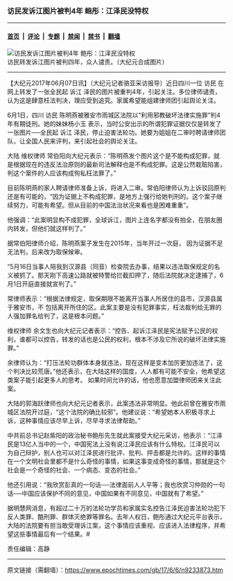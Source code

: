 ### 访民发诉江图片被判4年 鲍彤：江泽民没特权

---

#### [首页](../../../..?n9233873) &nbsp;|&nbsp; [评论](../../../../../epoch-comment?n9233873) &nbsp;|&nbsp; [专题](../../../../../epoch-special?n9233873) &nbsp;|&nbsp; [禁闻](../../../../../epoch-news?n9233873) &nbsp;|&nbsp; [禁书](../../../../../books?n9233873) &nbsp;|&nbsp; [翻墙](https://github.com/gfw-breaker/nogfw/blob/master/README.md?n9233873)


<div><img alt="访民发诉江图片被判4年 鲍彤：江泽民没特权" class="attachment-djy_600_400 size-djy_600_400 wp-post-image" src="https://i.epochtimes.com/assets/uploads/2017/06/9ec15fbe6af3aa3af2eb1f7206facbf9-600x400.jpg"/>
<div class="caption">
 访民转发诉江图片被判四年，众人谴责。（大纪元合成图片）
</div></div><hr/><div class="post_content" id="artbody" itemprop="articleBody">
 <!-- article content begin -->
 <p>
  【大纪元2017年06月07日讯】（大纪元记者骆亚采访报导）近日四川一位
  <ok href="https://www.epochtimes.com/gb/tag/%E8%AE%BF%E6%B0%91.html">
   访民
  </ok>
  在网上转发了一张全民起
  <ok href="https://www.epochtimes.com/gb/tag/%E8%AF%89%E6%B1%9F.html">
   诉江
  </ok>
  泽民的图片被重判4年，引起关注。多位律师谴责，认为这是肆意枉法判决，理应受到追究。家属希望能组建律师团引起舆论关注。
 </p>
 <p class="p3">
  <span class="s1">
   6月1日，四川
   <ok href="https://www.epochtimes.com/gb/tag/%E8%AE%BF%E6%B0%91.html">
    访民
   </ok>
   陈明燕被雅安市雨城区法院以“利用邪教破坏法律实施罪”判4年有期徒刑。她的妹妹杨小玉
  </span>
  <span class="s1">
   表示，当时公安出示的所谓犯罪证据仅仅是转发了一张图片──全民起
   <ok href="https://www.epochtimes.com/gb/tag/%E8%AF%89%E6%B1%9F.html">
    诉江
   </ok>
   泽民，停止迫害法轮功。她要为姐姐在二审时聘请律师团队，让全国人民来评判，来引起社会的舆论关注。
  </span>
 </p>
 <p class="p3">
  <span class="s1">
   大陆
   <ok href="https://www.epochtimes.com/gb/tag/%E7%BB%B4%E6%9D%83%E5%BE%8B%E5%B8%88.html">
    维权律师
   </ok>
   常伯阳向大纪元表示：“陈明燕发个图片这个是不能构成犯罪，就是根据现在的违反法治原则的最新司法解释也是不构成犯罪。这是公然栽赃陷害，判这个案件的人应该构成徇私枉法罪了。”
  </span>
 </p>
 <p class="p3">
  <span class="s1">
   目前陈明燕的家人聘请律师准备上诉，将进入二审。常伯阳律师认为上诉驳回原判还是有可能的，“因为证据上不构成犯罪，是地方上强行给她判刑的。这个案子继续努力，可能有希望。但从目前的中国法治状况来看也是困难重重”。
  </span>
 </p>
 <p class="p3">
  <span class="s1">
   他强调：“此案明显构不成犯罪，全球诉江，图片上连名字都没有拍全，在朋友圈内转发，但他们就这样判了。”
  </span>
 </p>
 <p class="p3">
  <span class="s1">
   据常伯阳律师介绍，陈明燕案子发生在2015年，当年开过一次庭，
  </span>
  <span class="s1">
   因为证据不足无法判，后来改为取保候审。
  </span>
 </p>
 <p class="p3">
  <span class="s1">
   “5月16日当事人陪我到汉源县（同音）检查院去办事，结果以违法取保规定的名义被抓了。那天刚下高速公路就被特警给拦截扣押了，随后法院就决定逮捕了，6月1日开庭直接就宣判了。”
  </span>
 </p>
 <p class="p3">
  <span class="s1">
   常律师表示：“根据法律规定，取保期限不能离开当事人所居住的县市，汉源县属于雅安市，不
  </span>
  包括离开所住的区。此案主要是没有犯罪事实，枉法裁判给无罪的人强加罪名给判了，这是根本问题。”
 </p>
 <p class="p3">
  <span class="s1">
   <ok href="https://www.epochtimes.com/gb/tag/%E7%BB%B4%E6%9D%83%E5%BE%8B%E5%B8%88.html">
    维权律师
   </ok>
   余文生也向大纪元记者表示：“控告、起诉江泽民是宪法赋予公民的权利，谁都可以控告，转发的话也是公民的权利，根本不涉及它所说的破坏法律实施罪。”
  </span>
 </p>
 <p class="p3">
  <span class="s1">
   余律师认为：“打压法轮功群体本身就违法，现在这样是变本加厉更加违法了，这个判决比较荒唐。”他还表示，在大陆这样的国度，人人都有可能不安全，他希望这类案子能引起更多人的思考。
  </span>
  <span class="s1">
   如果时间允许的话，他也愿意加盟律师团来关注此案。
  </span>
 </p>
 <p class="p3">
  <span class="s1">
   大陆的郭海跃律师也向大纪元记者表示，此案违法非常明显。他此前曾在雅安市雨城区法院开过庭，“这个法院的确比较邪”。他建议说：“希望她本人积极寻求上诉，这种事情应该尽早上诉，尽早寻求法律帮助。”
  </span>
 </p>
 <p class="p5">
  <span class="s1">
   中共前总书记赵紫阳的政治秘书鲍彤先生就此案接受大纪元采访，他表示：“江泽民是13亿人当中的一个，中国宪法上没有说江泽民应该有什么特权。江泽民可以为自己辩护，别人也可以对江泽民进行批评、批判、抨击都是允许的。这样的事情在一个文明社会里都不是什么奇怪的事情，如果这事变成奇怪的事情，那就是这个社会是一个奇怪的社会、一个病态、变态的社会。”
  </span>
 </p>
 <p class="p5">
  <span class="s1">
   他还引用说：“我欣赏彭真的一句话──法律面前人人平等；我也欣赏习仲勋的一句话──中国应该保护不同的意见，中国如果有不同意见，中国就有了希望。”
  </span>
 </p>
 <p class="p5">
  <span class="s1">
   据明慧网消息，有超过二十万的法轮功学员和家属实名控告江泽民迫害法轮功犯下反人类罪、酷刑罪、群体灭绝罪等罪名。去年人权日，鲍彤通过大纪元平台表示，大陆的法院要有担当敢受理诉江案，这个事情应该重视、应该进入法律程序，并希望这些事情最后有一个结果。#
  </span>
 </p>
 <p class="p5">
  责任编辑：高静
 </p>
 <!-- article content end -->
 <div id="below_article_ad">
 </div>
</div>


---

原文链接（需翻墙）：https://www.epochtimes.com/gb/17/6/6/n9233873.htm